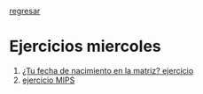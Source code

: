 [regresar](Semana1/temas.md)
# Ejercicios miercoles
1. [¿Tu fecha de nacimiento en la matriz? ejercicio](ejer1mier13.md)
2. [ejercicio MIPS](ejer2mier13.md)
